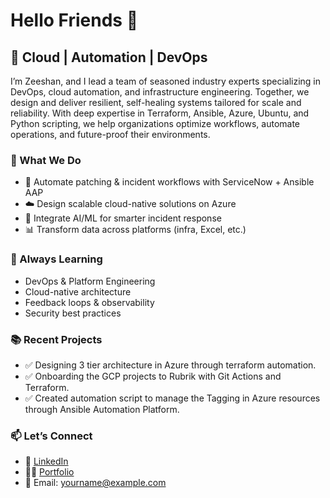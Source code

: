 # Hello Friends 👋  
## 🚀 Cloud | Automation | DevOps

I’m Zeeshan, and I lead a team of seasoned industry experts specializing in DevOps, cloud automation, and infrastructure engineering. Together, we design and deliver resilient, self-healing systems tailored for scale and reliability. With deep expertise in Terraform, Ansible, Azure, Ubuntu, and Python scripting, we help organizations optimize workflows, automate operations, and future-proof their environments.

### 💼 What We Do
- 🔧 Automate patching & incident workflows with ServiceNow + Ansible AAP
- ☁️ Design scalable cloud-native solutions on Azure
- 🧠 Integrate AI/ML for smarter incident response
- 📊 Transform data across platforms (infra, Excel, etc.)

### 🧠 Always Learning
- DevOps & Platform Engineering
- Cloud-native architecture
- Feedback loops & observability
- Security best practices

### 📚 Recent Projects
- ✅ Designing 3 tier architecture in Azure through terraform automation.
- ✅ Onboarding the GCP projects to Rubrik with Git Actions and Terraform.
- ✅ Created automation script to manage the Tagging in Azure resources through Ansible Automation Platform.

### 📫 Let’s Connect
- 💼 [LinkedIn](https://www.linkedin.com/in/your-profile)
- 🧑‍💻 [Portfolio](https://your-portfolio.com)
- 📧 Email: yourname@example.com
